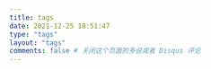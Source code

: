 ```yaml
---
title: tags
date: 2021-12-25 18:51:47
type: "tags"
layout: "tags"
comments: false # 关闭这个页面的多说或者 Disqus 评论
---
```

